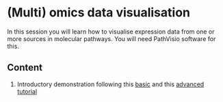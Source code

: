 # (Multi) omics data visualisation
In this session you will learn how to visualise expression data from one or more sources in molecular pathways. You will need PathVisio software for this. 

## Content
1. Introductory demonstration following this [basic](https://pathvisio.org/tutorials/visualization.html) and this [advanced tutorial](https://pathvisio.org/tutorials/multi-omics-tutorial.html)
